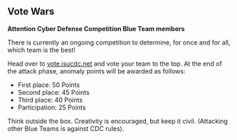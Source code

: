 Vote Wars
------
**Attention Cyber Defense Competition Blue Team members**

 There is currently an ongoing competition to determine, for once and for all, which team is the best! 

Head over to [vote.isucdc.net](http://vote.isucdc.net) and vote your team to the top. At the end of the attack phase, anomaly points will be awarded as follows:

- First place: 50 Points  
- Second place: 45 Points  
- Third place: 40 Points  
- Participation: 25 Points  



Think outside the box. Creativity is encouraged, but keep it civil. (Attacking other Blue Teams is against CDC rules).